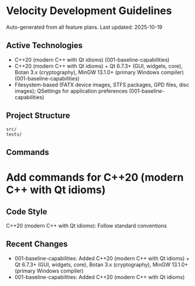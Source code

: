 # Velocity Development Guidelines

Auto-generated from all feature plans. Last updated: 2025-10-19

## Active Technologies
- C++20 (modern C++ with Qt idioms) (001-baseline-capabilities)
- C++20 (modern C++ with Qt idioms) + Qt 6.7.3+ (GUI, widgets, core), Botan 3.x (cryptography), MinGW 13.1.0+ (primary Windows compiler) (001-baseline-capabilities)
- Filesystem-based (FATX device images, STFS packages, GPD files, disc images); QSettings for application preferences (001-baseline-capabilities)

## Project Structure
```
src/
tests/
```

## Commands
# Add commands for C++20 (modern C++ with Qt idioms)

## Code Style
C++20 (modern C++ with Qt idioms): Follow standard conventions

## Recent Changes
- 001-baseline-capabilities: Added C++20 (modern C++ with Qt idioms) + Qt 6.7.3+ (GUI, widgets, core), Botan 3.x (cryptography), MinGW 13.1.0+ (primary Windows compiler)
- 001-baseline-capabilities: Added C++20 (modern C++ with Qt idioms)

<!-- MANUAL ADDITIONS START -->
<!-- MANUAL ADDITIONS END -->

